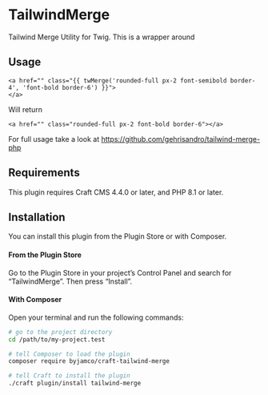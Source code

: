 # TailwindMerge

Tailwind Merge Utility for Twig. This is a wrapper around

## Usage

```
<a href="" class="{{ twMerge('rounded-full px-2 font-semibold border-4', 'font-bold border-6') }}">
</a>
```

Will return

```
<a href="" class="rounded-full px-2 font-bold border-6"></a>
```

For full usage take a look at https://github.com/gehrisandro/tailwind-merge-php

## Requirements

This plugin requires Craft CMS 4.4.0 or later, and PHP 8.1 or later.

## Installation

You can install this plugin from the Plugin Store or with Composer.

#### From the Plugin Store

Go to the Plugin Store in your project’s Control Panel and search for “TailwindMerge”. Then press “Install”.

#### With Composer

Open your terminal and run the following commands:

```bash
# go to the project directory
cd /path/to/my-project.test

# tell Composer to load the plugin
composer require byjamco/craft-tailwind-merge

# tell Craft to install the plugin
./craft plugin/install tailwind-merge
```
